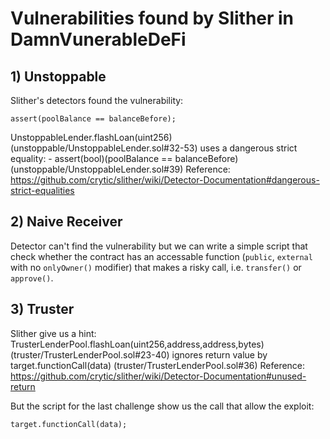 # Vulnerabilities found by Slither in DamnVunerableDeFi

## 1) Unstoppable

Slither's detectors found the vulnerability:
```solidity
assert(poolBalance == balanceBefore);
```

UnstoppableLender.flashLoan(uint256) (unstoppable/UnstoppableLender.sol#32-53) uses a dangerous strict equality:
        - assert(bool)(poolBalance == balanceBefore) (unstoppable/UnstoppableLender.sol#39)
Reference: https://github.com/crytic/slither/wiki/Detector-Documentation#dangerous-strict-equalities

## 2) Naive Receiver

Detector can't find the vulnerability but we can write a simple script that check whether the contract has an accessable function (`public`, `external` with no `onlyOwner()` modifier) that makes a risky call, i.e. `transfer()` or `approve()`.

## 3) Truster

Slither give us a hint:
TrusterLenderPool.flashLoan(uint256,address,address,bytes) (truster/TrusterLenderPool.sol#23-40) ignores return value by target.functionCall(data) (truster/TrusterLenderPool.sol#36)
Reference: https://github.com/crytic/slither/wiki/Detector-Documentation#unused-return

But the script for the last challenge show us the call that allow the exploit:
```solidity
target.functionCall(data);
```